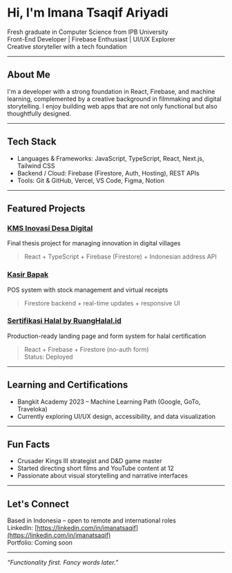 # Hi, I'm Imana Tsaqif Ariyadi

Fresh graduate in Computer Science from IPB University  
Front-End Developer | Firebase Enthusiast | UI/UX Explorer  
Creative storyteller with a tech foundation

---

## About Me

I'm a developer with a strong foundation in React, Firebase, and machine learning, complemented by a creative background in filmmaking and digital storytelling. I enjoy building web apps that are not only functional but also thoughtfully designed.

---

## Tech Stack

- Languages & Frameworks: JavaScript, TypeScript, React, Next.js, Tailwind CSS  
- Backend / Cloud: Firebase (Firestore, Auth, Hosting), REST APIs  
- Tools: Git & GitHub, Vercel, VS Code, Figma, Notion

---

## Featured Projects

### [KMS Inovasi Desa Digital](https://github.com/imanatsaqif/KMSInovasiDesaDigitalwithFirebase)  
Final thesis project for managing innovation in digital villages  
> React + TypeScript + Firebase (Firestore) + Indonesian address API

### [Kasir Bapak](https://github.com/imanatsaqif/Kasir-Bapak)  
POS system with stock management and virtual receipts  
> Firestore backend + real-time updates + responsive UI

### [Sertifikasi Halal by RuangHalal.id ](https://github.com/imanatsaqif/RuangHalal)  
Production-ready landing page and form system for halal certification  
> React + Firebase + Firestore (no-auth form)  
> Status: Deployed

---

## Learning and Certifications

- Bangkit Academy 2023 – Machine Learning Path (Google, GoTo, Traveloka)  
- Currently exploring UI/UX design, accessibility, and data visualization

---

## Fun Facts

- Crusader Kings III strategist and D&D game master  
- Started directing short films and YouTube content at 12  
- Passionate about visual storytelling and narrative interfaces

---

## Let's Connect

Based in Indonesia – open to remote and international roles  
LinkedIn: [https://linkedin.com/in/imanatsaqif](https://linkedin.com/in/imanatsaqif)  
Portfolio: Coming soon

---

*“Functionality first. Fancy words later.”*
